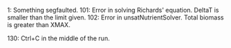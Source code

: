 1: Something segfaulted.
101: Error in solving Richards' equation. DeltaT is smaller than the limit given. 
102: Error in unsatNutrientSolver. Total biomass is greater than XMAX.

130: Ctrl+C in the middle of the run.